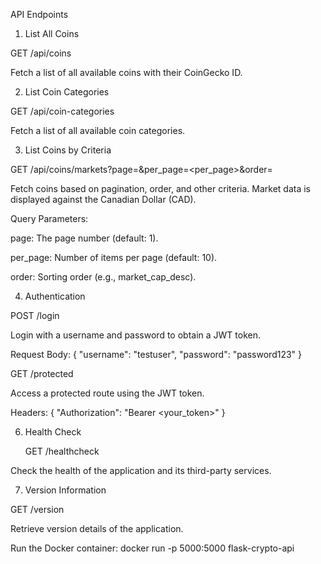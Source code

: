 API Endpoints

1. List All Coins

GET /api/coins

Fetch a list of all available coins with their CoinGecko ID.

2. List Coin Categories

GET /api/coin-categories

Fetch a list of all available coin categories.

3. List Coins by Criteria

GET /api/coins/markets?page=<page>&per_page=<per_page>&order=<order>

Fetch coins based on pagination, order, and other criteria. Market data is displayed against the Canadian Dollar (CAD).

Query Parameters:

page: The page number (default: 1).

per_page: Number of items per page (default: 10).

order: Sorting order (e.g., market_cap_desc).

4. Authentication

POST /login

Login with a username and password to obtain a JWT token.

Request Body:
{
  "username": "testuser",
  "password": "password123"
}

GET /protected

Access a protected route using the JWT token.

Headers:
{
  "Authorization": "Bearer <your_token>"
}

6. Health Check

   GET /healthcheck

Check the health of the application and its third-party services.

7. Version Information

GET /version

Retrieve version details of the application.


Run the Docker container:
   docker run -p 5000:5000 flask-crypto-api
